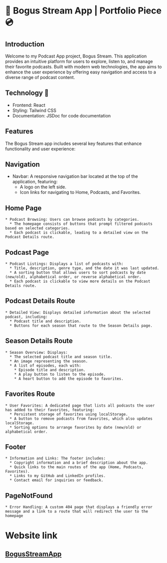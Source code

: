 # 🎵 Bogus Stream App | Portfolio Piece 💿


## Introduction
Welcome to my Podcast App project, Bogus Stream. This application provides an intuitive platform for users to explore, listen to, and manage their favorite podcasts. Built with modern web technologies, the app aims to enhance the user experience by offering easy navigation and access to a diverse range of podcast content.

## Technology 🤖
  * Frontend: React
  * Styling: Tailwind CSS
  * Documentation: JSDoc for code documentation


## Features
The Bogus Stream app includes several key features that enhance functionality and user experience:

## Navigation
   * Navbar: A responsive navigation bar located at the top of the application, featuring:
     * A logo on the left side.
     * Icon links for navigating to Home, Podcasts, and Favorites.


## Home Page
    * Podcast Browsing: Users can browse podcasts by categories.
      * The homepage consists of buttons that prompt filtered podcasts based on selected categories.
      * Each podcast is clickable, leading to a detailed view on the Podcast Details route.


## Podcast Page
    * Podcast Listings: Displays a list of podcasts with:
      * Title, description, genre type, and the date it was last updated.
      * A sorting button that allows users to sort podcasts by date (new/old), alphabetical order, or reverse alphabetical order.
      * Each podcast is clickable to view more details on the Podcast Details route.



## Podcast Details Route
    * Detailed View: Displays detailed information about the selected podcast, including:
      * Podcast title and description.
      * Buttons for each season that route to the Season Details page.


## Season Details Route
    * Season Overview: Displays:
      * The selected podcast title and season title.
      * An image representing the season.
      * A list of episodes, each with:
        * Episode title and description.
        * A play button to listen to the episode.
        * A heart button to add the episode to favorites.


## Favorites Route
    * User Favorites: A dedicated page that lists all podcasts the user has added to their favorites, featuring:
      * Persistent storage of favorites using localStorage.
      * A button to remove podcasts from favorites, which also updates localStorage.
      * Sorting options to arrange favorites by date (new/old) or alphabetical order.



## Footer
    * Information and Links: The footer includes:
      * Copyright information and a brief description about the app.
      * Quick links to the main routes of the app (Home, Podcasts, Favorites).
      * Links to my GitHub and LinkedIn profiles.
      * Contact email for inquiries or feedback.


## PageNotFound
    * Error Handling: A custom 404 page that displays a friendly error message and a link to a route that will redirect the user to the homepage


# Website link
## [BogusStreamApp](https://bogus-podcast-stream.netlify.app/)

